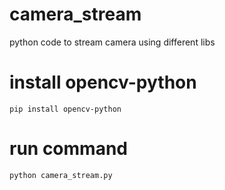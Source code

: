 # camera_stream
python code to stream camera using different libs

# install opencv-python
``` pip install opencv-python ```

# run command
``` python camera_stream.py ```